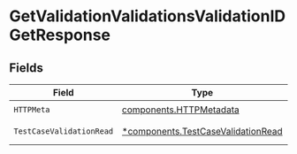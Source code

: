 # GetValidationValidationsValidationIDGetResponse


## Fields

| Field                                                                                   | Type                                                                                    | Required                                                                                | Description                                                                             |
| --------------------------------------------------------------------------------------- | --------------------------------------------------------------------------------------- | --------------------------------------------------------------------------------------- | --------------------------------------------------------------------------------------- |
| `HTTPMeta`                                                                              | [components.HTTPMetadata](../../models/components/httpmetadata.md)                      | :heavy_check_mark:                                                                      | N/A                                                                                     |
| `TestCaseValidationRead`                                                                | [*components.TestCaseValidationRead](../../models/components/testcasevalidationread.md) | :heavy_minus_sign:                                                                      | Successful Response                                                                     |